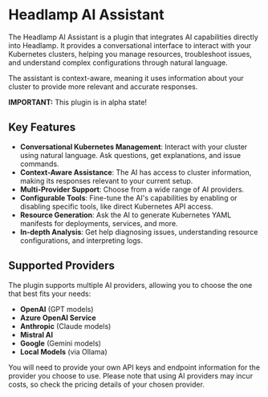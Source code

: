 # Headlamp AI Assistant

The Headlamp AI Assistant is a plugin that integrates AI capabilities directly into Headlamp. It provides a conversational interface to interact with your Kubernetes clusters, helping you manage resources, troubleshoot issues, and understand complex configurations through natural language.

The assistant is context-aware, meaning it uses information about your cluster to provide more relevant and accurate responses.

**IMPORTANT:** This plugin is in alpha state!

## Key Features

- **Conversational Kubernetes Management**: Interact with your cluster using natural language. Ask questions, get explanations, and issue commands.
- **Context-Aware Assistance**: The AI has access to cluster information, making its responses relevant to your current setup.
- **Multi-Provider Support**: Choose from a wide range of AI providers.
- **Configurable Tools**: Fine-tune the AI's capabilities by enabling or disabling specific tools, like direct Kubernetes API access.
- **Resource Generation**: Ask the AI to generate Kubernetes YAML manifests for deployments, services, and more.
- **In-depth Analysis**: Get help diagnosing issues, understanding resource configurations, and interpreting logs.

## Supported Providers

The plugin supports multiple AI providers, allowing you to choose the one that best fits your needs:

- **OpenAI** (GPT models)
- **Azure OpenAI Service**
- **Anthropic** (Claude models)
- **Mistral AI**
- **Google** (Gemini models)
- **Local Models** (via Ollama)

You will need to provide your own API keys and endpoint information for the provider you choose to use. Please note that using AI providers may incur costs, so check the pricing details of your chosen provider.
